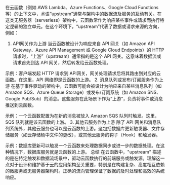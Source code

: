 在云函数（例如 AWS Lambda、Azure Functions、Google Cloud Functions 等）的上下文中，术语“upstream”通常与架构中的数据流及服务的互动有关。在这类无服务器（serverless）架构中，云函数常作为响应某些事件或请求而执行特定逻辑的独立单元。在这个环境下，“upstream”代表了数据或请求来源的方向，例如：

1. API网关作为上游
当云函数被设计为响应来自 API 网关（如 Amazon API Gateway、Azure API Management 或 Google Cloud Endpoints）的 HTTP 请求时，“上游”（upstream）通常指的是这个 API 网关。这意味着数据流或请求首先到达 API 网关，然后转发给云函数处理。

示例：客户端发起 HTTP 请求到 API网关，网关处理请求后将其路由到对应的云函数。在这里，API 网络即是云函数的上游。
2. 消息队列或发布/订阅服务作为上游
在基于事件驱动的架构中，云函数可能会被设计为响应来自某些消息队列（如 Amazon SQS、Azure Queue Storage）或发布/订阅系统（如 Amazon SNS、Google Pub/Sub）的消息。这些服务在此场景下作为“上游”，负责将事件或消息推送到云函数。

示例：一个云函数配置为在新的消息被放入 Amazon SQS 队列时触发。这里，SQS 队列就是该云函数的上游。
3. 其他云服务作为上游
除了 API 网关和消息队列系统外，其他云服务也可以是云函数的上游。这包括数据库更新触发器、文件存储服务（如云存储桶中文件的更改），或其他云服务的钩子（Hook）和触发器。

示例：数据库更新可以触发一个云函数来处理数据同步或进一步的数据处理。在这种情况下，数据库服务就是云函数的上游。
总结
在云函数中，"upstream" 描述的是在特定触发和数据流场景中，驱动云函数执行的前端服务或触发源。理解这一点对于设计和维护基于云的应用架构至关重要，特别是在构建复杂、高度相互依赖的微服务或无服务器架构时。正确的流向管理保证了数据的及时处理和高效的系统响应。